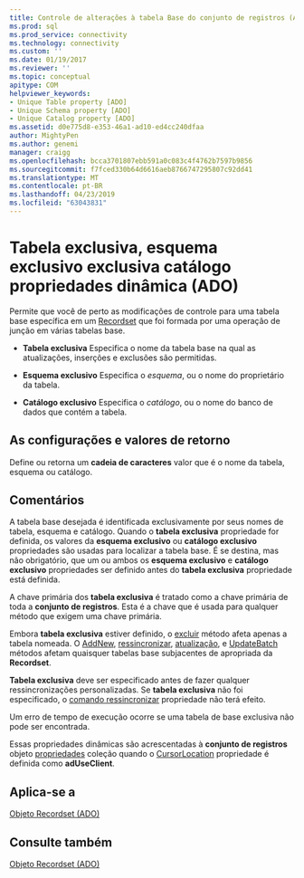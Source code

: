 ```yaml
---
title: Controle de alterações à tabela Base do conjunto de registros (ADO) | Microsoft Docs
ms.prod: sql
ms.prod_service: connectivity
ms.technology: connectivity
ms.custom: ''
ms.date: 01/19/2017
ms.reviewer: ''
ms.topic: conceptual
apitype: COM
helpviewer_keywords:
- Unique Table property [ADO]
- Unique Schema property [ADO]
- Unique Catalog property [ADO]
ms.assetid: d0e775d8-e353-46a1-ad10-ed4cc240dfaa
author: MightyPen
ms.author: genemi
manager: craigg
ms.openlocfilehash: bcca3701807ebb591a0c083c4f4762b7597b9856
ms.sourcegitcommit: f7fced330b64d6616aeb8766747295807c92dd41
ms.translationtype: MT
ms.contentlocale: pt-BR
ms.lasthandoff: 04/23/2019
ms.locfileid: "63043831"
---
```

# <a name="unique-table-unique-schema-unique-catalog-properties-dynamic-ado"></a>Tabela exclusiva, esquema exclusivo exclusiva catálogo propriedades dinâmica (ADO)
Permite que você de perto as modificações de controle para uma tabela base específica em um [Recordset](../../../ado/reference/ado-api/recordset-object-ado.md) que foi formada por uma operação de junção em várias tabelas base.  
  
-   **Tabela exclusiva** Especifica o nome da tabela base na qual as atualizações, inserções e exclusões são permitidas.  
  
-   **Esquema exclusivo** Especifica o *esquema*, ou o nome do proprietário da tabela.  
  
-   **Catálogo exclusivo** Especifica o *catálogo*, ou o nome do banco de dados que contém a tabela.  
  
## <a name="settings-and-return-values"></a>As configurações e valores de retorno  
 Define ou retorna um **cadeia de caracteres** valor que é o nome da tabela, esquema ou catálogo.  
  
## <a name="remarks"></a>Comentários  
 A tabela base desejada é identificada exclusivamente por seus nomes de tabela, esquema e catálogo. Quando o **tabela exclusiva** propriedade for definida, os valores da **esquema exclusivo** ou **catálogo exclusivo** propriedades são usadas para localizar a tabela base. É se destina, mas não obrigatório, que um ou ambos os **esquema exclusivo** e **catálogo exclusivo** propriedades ser definido antes do **tabela exclusiva** propriedade está definida.  
  
 A chave primária dos **tabela exclusiva** é tratado como a chave primária de toda a **conjunto de registros**. Esta é a chave que é usada para qualquer método que exigem uma chave primária.  
  
 Embora **tabela exclusiva** estiver definido, o [excluir](../../../ado/reference/ado-api/delete-method-ado-recordset.md) método afeta apenas a tabela nomeada. O [AddNew](../../../ado/reference/ado-api/addnew-method-ado.md), [ressincronizar](../../../ado/reference/ado-api/resync-method.md), [atualização](../../../ado/reference/ado-api/update-method.md), e [UpdateBatch](../../../ado/reference/ado-api/updatebatch-method.md) métodos afetam quaisquer tabelas base subjacentes de apropriada da **Recordset**.  
  
 **Tabela exclusiva** deve ser especificado antes de fazer qualquer ressincronizações personalizadas. Se **tabela exclusiva** não foi especificado, o [comando ressincronizar](../../../ado/reference/ado-api/resync-command-property-dynamic-ado.md) propriedade não terá efeito.  
  
 Um erro de tempo de execução ocorre se uma tabela de base exclusiva não pode ser encontrada.  
  
 Essas propriedades dinâmicas são acrescentadas à **conjunto de registros** objeto [propriedades](../../../ado/reference/ado-api/properties-collection-ado.md) coleção quando o [CursorLocation](../../../ado/reference/ado-api/cursorlocation-property-ado.md) propriedade é definida como  **adUseClient**.  
  
## <a name="applies-to"></a>Aplica-se a  
 [Objeto Recordset (ADO)](../../../ado/reference/ado-api/recordset-object-ado.md)  
  
## <a name="see-also"></a>Consulte também  
 [Objeto Recordset (ADO)](../../../ado/reference/ado-api/recordset-object-ado.md)

